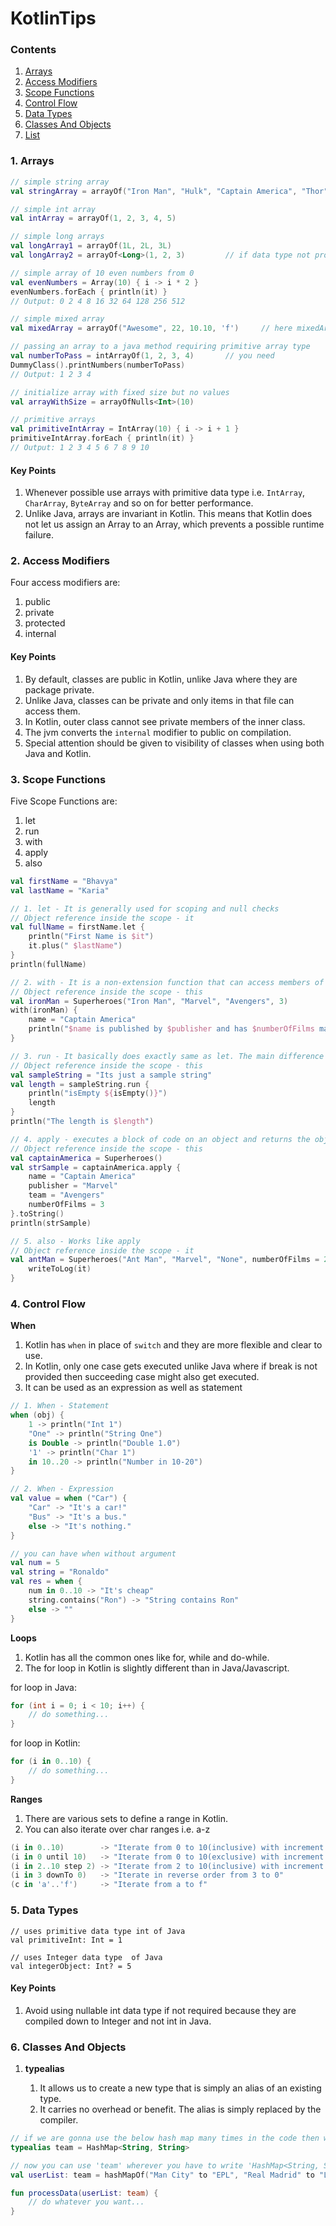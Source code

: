# KotlinTips

### Contents
1. [Arrays](#1-arrays)
2. [Access Modifiers](#2-access-modifiers)
3. [Scope Functions](#3-scope-functions)
4. [Control Flow](#4-control-flow)
5. [Data Types](#)
6. [Classes And Objects](#-classes-and-objects)
7. [List](https://github.com/bhavyakaria/KotlinTips/tree/master/src/com/bhavya_karia/list)

### 1. Arrays
```kotlin
// simple string array
val stringArray = arrayOf("Iron Man", "Hulk", "Captain America", "Thor")

// simple int array
val intArray = arrayOf(1, 2, 3, 4, 5)

// simple long arrays
val longArray1 = arrayOf(1L, 2L, 3L)
val longArray2 = arrayOf<Long>(1, 2, 3)         // if data type not provided then smart casting will convert it into array of int

// simple array of 10 even numbers from 0
val evenNumbers = Array(10) { i -> i * 2 }
evenNumbers.forEach { println(it) }
// Output: 0 2 4 8 16 32 64 128 256 512

// simple mixed array
val mixedArray = arrayOf("Awesome", 22, 10.10, 'f')     // here mixedArray is of type Array<Any>

// passing an array to a java method requiring primitive array type
val numberToPass = intArrayOf(1, 2, 3, 4)       // you need
DummyClass().printNumbers(numberToPass)
// Output: 1 2 3 4

// initialize array with fixed size but no values
val arrayWithSize = arrayOfNulls<Int>(10)

// primitive arrays
val primitiveIntArray = IntArray(10) { i -> i + 1 }
primitiveIntArray.forEach { println(it) }
// Output: 1 2 3 4 5 6 7 8 9 10
```

#### Key Points
1. Whenever possible use arrays with primitive data type i.e. `IntArray`, `CharArray`, `ByteArray` and so on for better performance.
2. Unlike Java, arrays are invariant in Kotlin. This means that Kotlin does not let us assign an Array<String> to an Array<Any>, which prevents a possible runtime failure.

### 2. Access Modifiers
Four access modifiers are:
1. public
2. private
3. protected
4. internal

#### Key Points
1. By default, classes are public in Kotlin, unlike Java where they are package private.
2. Unlike Java, classes can be private and only items in that file can access them.
3. In Kotlin, outer class  cannot see private members of the inner class.
4. The jvm converts the `internal` modifier to public on compilation.
5. Special attention should be given to visibility of classes when using both Java and Kotlin.

### 3. Scope Functions
Five Scope Functions are:
1. let
2. run
3. with
4. apply
5. also

```kotlin
val firstName = "Bhavya"
val lastName = "Karia"

// 1. let - It is generally used for scoping and null checks
// Object reference inside the scope - it
val fullName = firstName.let {
    println("First Name is $it")
    it.plus(" $lastName")
}
println(fullName)

// 2. with - It is a non-extension function that can access members of its argument concisely: you can omit the instance name when referring to its members.
// Object reference inside the scope - this
val ironMan = Superheroes("Iron Man", "Marvel", "Avengers", 3)
with(ironMan) {
    name = "Captain America"
    println("$name is published by $publisher and has $numberOfFilms made on him")
}

// 3. run - It basically does exactly same as let. The main difference is that inside run the object is referenced by this
// Object reference inside the scope - this
val sampleString = "Its just a sample string"
val length = sampleString.run {
    println("isEmpty ${isEmpty()}")
    length
}
println("The length is $length")

// 4. apply - executes a block of code on an object and returns the object itself
// Object reference inside the scope - this
val captainAmerica = Superheroes()
val strSample = captainAmerica.apply {
    name = "Captain America"
    publisher = "Marvel"
    team = "Avengers"
    numberOfFilms = 3
}.toString()
println(strSample)

// 5. also - Works like apply
// Object reference inside the scope - it
val antMan = Superheroes("Ant Man", "Marvel", "None", numberOfFilms = 2).also {
    writeToLog(it)
}
```   

### 4. Control Flow
**When**
1. Kotlin has `when` in place of `switch` and they are more flexible and clear to use.
2. In Kotlin, only one case gets executed unlike Java where if break is not provided then succeeding case might also get executed.
3. It can be used as an expression as well as statement

```kotlin
// 1. When - Statement
when (obj) {
    1 -> println("Int 1")
    "One" -> println("String One")
    is Double -> println("Double 1.0")
    '1' -> println("Char 1")
    in 10..20 -> println("Number in 10-20")
}

// 2. When - Expression
val value = when ("Car") {
    "Car" -> "It's a car!"
    "Bus" -> "It's a bus."
    else -> "It's nothing."
}

// you can have when without argument
val num = 5
val string = "Ronaldo"
val res = when {
    num in 0..10 -> "It's cheap"
    string.contains("Ron") -> "String contains Ron"
    else -> ""
}
```

**Loops**
1. Kotlin has all the common ones like for, while and do-while.
2. The for loop in Kotlin is slightly different than in Java/Javascript.

for loop in Java:
```java
for (int i = 0; i < 10; i++) {
    // do something...
}
```

for loop in Kotlin:
```kotlin
for (i in 0..10) {
    // do something...
}
```

**Ranges**
1. There are various sets to define a range in Kotlin.
2. You can also iterate over char ranges i.e. a-z

```kotlin
(i in 0..10)        -> "Iterate from 0 to 10(inclusive) with increment of 1"
(i in 0 until 10)   -> "Iterate from 0 to 10(exclusive) with increment of 1"
(i in 2..10 step 2) -> "Iterate from 2 to 10(inclusive) with increment of 2"
(i in 3 downTo 0)   -> "Iterate in reverse order from 3 to 0"
(c in 'a'..'f')     -> "Iterate from a to f"
```

### 5. Data Types
```
// uses primitive data type int of Java
val primitiveInt: Int = 1

// uses Integer data type  of Java
val integerObject: Int? = 5
```

#### Key Points
1. Avoid using nullable int data type if not required because they are compiled down to Integer and not int in Java.

### 6. Classes And Objects

1. **typealias**

    1. It allows us to create a new type that is simply an alias of an existing type.
    2. It carries no overhead or benefit. The alias is simply replaced by the compiler.

```kotlin
// if we are gonna use the below hash map many times in the code then we can use type alias to simplify our code
typealias team = HashMap<String, String>

// now you can use 'team' wherever you have to write 'HashMap<String, String>'
val userList: team = hashMapOf("Man City" to "EPL", "Real Madrid" to "La Liga", "Juventus" to "Serie A")

fun processData(userList: team) {
    // do whatever you want...
}
```
